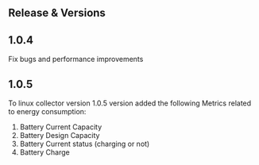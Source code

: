 ## Release & Versions

## 1.0.4
Fix bugs and performance improvements

## 1.0.5
To linux collector version 1.0.5 version added the following Metrics related to energy consumption:

1. Battery Current Capacity
1. Battery Design Capacity
1. Battery Current status (charging or not)
1. Battery Charge
